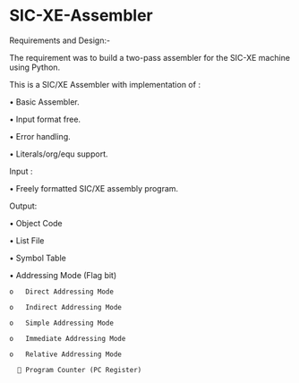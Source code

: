 # SIC-XE-Assembler
Requirements and Design:-

The requirement was to build a two-pass assembler for the SIC-XE machine using Python.

This is a SIC/XE Assembler with implementation of :

  •	Basic Assembler.
  
  •	Input format free.
  
  •	Error handling.
  
  •	Literals/org/equ support.
  
Input :

  •	Freely formatted SIC/XE assembly program.
  
Output:

  •	Object Code
  
  •	List File
  
  •	Symbol Table
  
  •	Addressing Mode (Flag bit)
  
    o	Direct Addressing Mode
    
    o	Indirect Addressing Mode
    
    o	Simple Addressing Mode
    
    o	Immediate Addressing Mode
    
    o	Relative Addressing Mode
    
      	Program Counter (PC Register)
      
